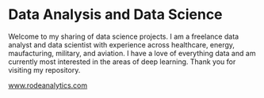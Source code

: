 # Data Analysis and Data Science
Welcome to my sharing of data science projects. I am a freelance data analyst and data scientist with experience across healthcare, energy, maufacturing, military, and aviation. I have a love of everything data and am currently most interested in the areas of deep learning. Thank you for visiting my repository.

www.rodeanalytics.com
